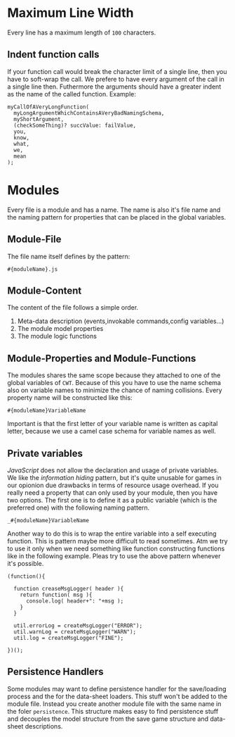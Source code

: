 # Maximum Line Width

Every line has a maximum length of `100` characters.

## Indent function calls

If your function call would break the character limit of a single line, then you have to soft-wrap the call. We prefere to have every argument of the call in a single line then. Futhermore the arguments should have a greater indent as the name of the called function. Example:

    myCallOfAVeryLongFunction(
      myLongArgumentWhichContainsAVeryBadNamingSchema,
      myShortArgument,
      (checkSomeThing)? succValue: failValue,
      you,
      know,
      what,
      we,
      mean
    );

# Modules

Every file is a module and has a name. The name is also it's file name and the naming pattern for properties that can be placed in the global variables.

## Module-File

The file name itself defines by the pattern:

    #{moduleName}.js
    
## Module-Content
    
The content of the file follows a simple order. 

1. Meta-data description (events,invokable commands,config variables...)
2. The module model properties
3. The module logic functions

## Module-Properties and Module-Functions

The modules shares the same scope because they attached to one of the global variables of `CWT`. Because of this you have to use the name schema also on variable names to minimize the chance of naming collisions. Every property name will be constructed like this:

    #{moduleName}VariableName
    
Important is that the first letter of your variable name is written as capital letter, because we use a camel case schema for variable names as well.

## Private variables

*JavaScript* does not allow the declaration and usage of private variables. We like the *information hiding* pattern, but it's quite unusable for games in our opionion due drawbacks in terms of resource usage overhead. If you really need a property that can only used by your module, then you have two options. The first one is to define it as a public variable (which is the preferred one) with the following naming pattern.

    _#{moduleName}VariableName

Another way to do this is to wrap the entire variable into a self executing function. This is pattern maybe more difficult to read sometimes. Atm we try to use it only when we need something like function constructing functions like in the following example. Pleas try to use the above pattern whenever it's possible. 

    (function(){
      
      function creaseMsgLogger( header ){
        return function( msg ){
          console.log( header+": "+msg );
        }
      }
      
      util.errorLog = createMsgLogger("ERROR");
      util.warnLog = createMsgLogger("WARN");
      util.log = createMsgLogger("FINE");
        
    })();

## Persistence Handlers

Some modules may want to define persistence handler for the save/loading process and the for the data-sheet loaders. This stuff won't be added to the module file. Instead you create another module file with the same name in the foler `persistence`. This structure makes easy to find persistence stuff and decouples the model structure from the save game structure and data-sheet descriptions.
